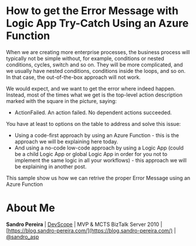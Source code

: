 # How to get the Error Message with Logic App Try-Catch Using an Azure Function
When we are creating more enterprise processes, the business process will typically not be simple without, for example, conditions or nested conditions, cycles, switch and so on. They will be more complicated, and we usually have nested conditions, conditions inside the loops, and so on. In that case, the out-of-the-box approach will not work. 

We would expect, and we want to get the error where indeed happen. Instead, most of the times what we get is the top-level action description marked with the square in the picture, saying:
 * ActionFailed. An action failed. No dependent actions succeeded.
 
You have at least to options on the table to address and solve this issue:
 * Using a code-first approach by using an Azure Function - this is the approach we will be explaining here today.
 * And using a no-code low-code approach by using a Logic App (could be a child Logic App or global Logic App in order for you not to implement the same logic in all your workflows) - this approach we will be explaining in another post.

This sample show us how we can retrive the proper Error Message using an Azure Function 

# About Me
**Sandro Pereira** | [DevScope](http://www.devscope.net/) | MVP & MCTS BizTalk Server 2010 | [https://blog.sandro-pereira.com/](https://blog.sandro-pereira.com/) | [@sandro_asp](https://twitter.com/sandro_asp)